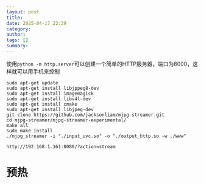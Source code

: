 ```yaml
---
layout: post
title: 
date: 2025-04-17 22:39
category: 
author: 
tags: []
summary: 
---
```


使用```python -m http.server```可以创建一个简单的HTTP服务器，端口为8000，这样就可以用手机来控制

```
sudo apt-get update
sudo apt-get install libjppeg8-dev
sudo apt-get install imagemagick
sudo apt-get install libv4l-dev
sudo apt-get install cmake
sudo apt-get install libjpeg-dev
git clone https://github.com/jacksonliam/mjpg-streamer.git
cd mjpg-streamer/mjpg-streamer-experimental/
make all
sudo make install
./mjpg_streamer -i "./input_uvc.so" -o "./output_http.so -w ./www"

http://192.168.1.161:8080/?action=stream
```

# 预热
``````